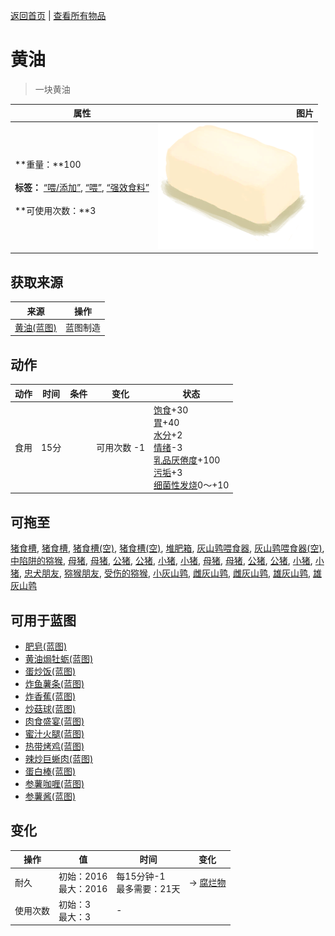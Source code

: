 [返回首页](index.md)   |  [查看所有物品](object.md)
# 黄油  
> 一块黄油  
  
  属性  |   图片   
 ----  |  ----:   
 **重量：**100<br><br>**标签：**	[“喂/添加”](tag_Feed.md), [“喂”](tag_Meat.md), [“强效食料”](tag_FeedRich.md)<br><br>**可使用次数：**3  |  ![](Sprite/Butter.png)   
  
## 获取来源  
来源  |  操作  
----  |  ----  
[黄油(蓝图)](Bp_Butter.md)  |  蓝图制造  
## 动作  
动作  |  时间  |  条件  |  变化  |  状态  
----  |  ----  |  ----  |  ----  |  ----  
食用  |  15分  |    |  可用次数  -1<br>  |  [饱食](Satiation.md)+30<br>[胃](Stomach.md)+40<br>[水分](Hydration.md)+2<br>[情绪](Morale.md)-3<br>[乳品<nobr>厌倦度</nobr>](SaturationDairy.md)+100<br>[污垢](Filth.md)+3<br>[细菌性发烧](BacteriaFever.md)0～+10  
## 可拖至  
[猪食槽](BoarFeeder.md), [猪食槽](BoarFeeder.md), [猪食槽(空)](BoarFeederEmpty.md), [猪食槽(空)](BoarFeederEmpty.md), [堆肥箱](CompostBin.md), [灰山鹑喂食器](PartridgeFeeder.md), [灰山鹑喂食器(空)](PartridgeFeederEmpty.md), [中陷阱的猕猴](CageTrapMacaque.md), [母猪](BoarEnclosureFemale.md), [母猪](BoarEnclosureFemale.md), [公猪](BoarEnclosureMale.md), [公猪](BoarEnclosureMale.md), [小猪](BoarEnclosurePiglet.md), [小猪](BoarEnclosurePiglet.md), [母猪](BoarTiedFemale.md), [母猪](BoarTiedFemale.md), [公猪](BoarTiedMale.md), [公猪](BoarTiedMale.md), [小猪](BoarTiedPiglet.md), [小猪](BoarTiedPiglet.md), [忠犬朋友](DogFriend.md), [猕猴朋友](MacaqueFriend.md), [受伤的猕猴](MacaqueWounded.md), [小灰山鹑](PartridgeChick.md), [雌灰山鹑](PartridgeFemaleEnclosure.md), [雌灰山鹑](PartridgeFemaleLive.md), [雄灰山鹑](PartridgeMaleEnclosure.md), [雄灰山鹑](PartridgeMaleLive.md)  
## 可用于蓝图  
- [肥皂(蓝图)](Bp_Soap.md)  
- [黄油焗牡蛎(蓝图)](Bp_ButterBakedOysters.md)  
- [蛋炒饭(蓝图)](Bp_EggFriedRice.md)  
- [炸鱼薯条(蓝图)](Bp_FishNChips.md)  
- [炸香蕉(蓝图)](Bp_FriedBananas.md)  
- [炒菇球(蓝图)](Bp_FriedPuffballs.md)  
- [肉食盛宴(蓝图)](Bp_HeartyFeast.md)  
- [蜜汁火腿(蓝图)](Bp_HoneyGlazedPork.md)  
- [热带烤鸡(蓝图)](Bp_IslandChicken.md)  
- [辣炒巨蜥肉(蓝图)](Bp_LizardFry.md)  
- [蛋白棒(蓝图)](Bp_ProteinBar.md)  
- [参薯咖喱(蓝图)](Bp_YamCurry.md)  
- [参薯酱(蓝图)](Bp_YamJam.md)  
  
  
## 变化  
操作  |  值  |  时间  |  变化  
----  |  ----  |  ----  |  ----  
耐久  |  初始：2016<br>最大：2016  |  每15分钟-1<br>最多需要：21天  |  → [腐烂物](RottenRemains.md)  
使用次数  |  初始：3<br>最大：3  |  -  |    
